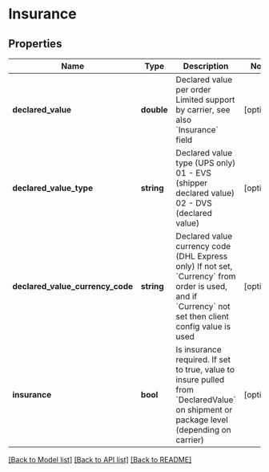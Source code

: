 # Insurance

## Properties
Name | Type | Description | Notes
------------ | ------------- | ------------- | -------------
**declared_value** | **double** | Declared value per order  Limited support by carrier, see also &#x60;Insurance&#x60; field | [optional] 
**declared_value_type** | **string** | Declared value type (UPS only)  01 - EVS (shipper declared value)  02 - DVS (declared value) | [optional] 
**declared_value_currency_code** | **string** | Declared value currency code (DHL Express only)  If not set, &#x60;Currency&#x60; from order is used, and if &#x60;Currency&#x60; not set then client config value is used | [optional] 
**insurance** | **bool** | Is insurance required.  If set to true, value to insure pulled from &#x60;DeclaredValue&#x60; on shipment or package level (depending on carrier) | [optional] 

[[Back to Model list]](../../README.md#documentation-for-models) [[Back to API list]](../../README.md#documentation-for-api-endpoints) [[Back to README]](../../README.md)

